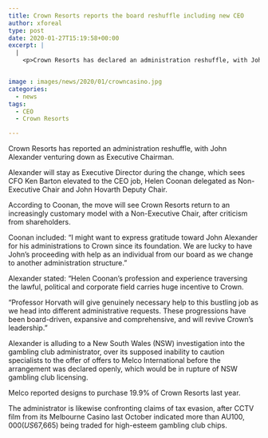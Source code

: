 ```yaml
---
title: Crown Resorts reports the board reshuffle including new CEO
author: xforeal 
type: post
date: 2020-01-27T15:19:58+00:00
excerpt: |
  |
    <p>Crown Resorts has declared an administration reshuffle, with John Alexander venturing down as Executive Chairman </p>


image : images/news/2020/01/crowncasino.jpg
categories:
  - news
tags:
  - CEO
  - Crown Resorts

---
```

Crown Resorts has reported an administration reshuffle, with John Alexander venturing down as Executive Chairman.

Alexander will stay as Executive Director during the change, which sees CFO Ken Barton elevated to the CEO job, Helen Coonan delegated as Non-Executive Chair and John Hovarth Deputy Chair.

According to Coonan, the move will see Crown Resorts return to an increasingly customary model with a Non-Executive Chair, after criticism from shareholders.

Coonan included: “I might want to express gratitude toward John Alexander for his administrations to Crown since its foundation. We are lucky to have John’s proceeding with help as an individual from our board as we change to another administration structure.”

Alexander stated: “Helen Coonan’s profession and experience traversing the lawful, political and corporate field carries huge incentive to Crown.

“Professor Horvath will give genuinely necessary help to this bustling job as we head into different administrative requests. These progressions have been board-driven, expansive and comprehensive, and will revive Crown’s leadership.”

Alexander is alluding to a New South Wales (NSW) investigation into the gambling club administrator, over its supposed inability to caution specialists to the offer of offers to Melco International before the arrangement was declared openly, which would be in rupture of NSW gambling club licensing.

Melco reported designs to purchase 19.9% of Crown Resorts last year.

The administrator is likewise confronting claims of tax evasion, after CCTV film from its Melbourne Casino last October indicated more than AU$100,000 (US$67,665) being traded for high-esteem gambling club chips.